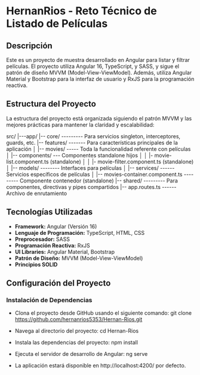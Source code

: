 # HernanRios - Reto Técnico de Listado de Películas

## Descripción

Este es un proyecto de muestra desarrollado en Angular para listar y filtrar películas. El proyecto utiliza Angular 16, TypeScript, y SASS, y sigue el patrón de diseño MVVM (Model-View-ViewModel). Además, utiliza Angular Material y Bootstrap para la interfaz de usuario y RxJS para la programación reactiva.

## Estructura del Proyecto

La estructura del proyecto está organizada siguiendo el patrón MVVM y las mejores prácticas para mantener la claridad y escalabilidad:

src/
|---app/
    |-- core/   --------- Para servicios singleton, interceptores, guards, etc.
    |-- features/ ------- Para características principales de la aplicación
    │   |-- movies/ ----- Toda la funcionalidad referente con películas
    │       |-- components/ --- Componentes standalone hijos
    │       │   |- movie-list.component.ts  (standalone)
    │       │   |- movie-filter.component.ts (standalone)
    │       |-- models/ -------- Interfaces para películas
    │       |-- services/ ------ Servicios específicos de películas
    │       |-- movies-container.component.ts  --------- Componente contenedor (standalone)
    |-- shared/ --------- Para componentes, directivas y pipes compartidos
    |-- app.routes.ts ------ Archivo de enrutamiento

## Tecnologías Utilizadas

- **Framework:** Angular (Versión 16)
- **Lenguaje de Programación:** TypeScript, HTML, CSS
- **Preprocesador:** SASS
- **Programación Reactiva:** RxJS
- **UI Libraries:** Angular Material, Bootstrap
- **Patrón de Diseño:** MVVM (Model-View-ViewModel)
- **Principios SOLID**

## Configuración del Proyecto

### Instalación de Dependencias

- Clona el proyecto desde GitHub usando el siguiente comando: 
    git clone https://github.com/hernanrios5353/Hernan-Rios.git

- Navega al directorio del proyecto:
    cd Hernan-Rios

- Instala las dependencias del proyecto:
    npm install

- Ejecuta el servidor de desarrollo de Angular:
    ng serve

- La aplicación estará disponible en http://localhost:4200/ por defecto.

